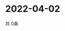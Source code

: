 # 2022-04-02
  共 0条

  <!-- BEGIN -->
  <!-- 最后更新时间Sat Apr 02 2022 19:03:07 GMT+0000 (Coordinated Universal Time) -->
  
  <!-- END -->
  
  